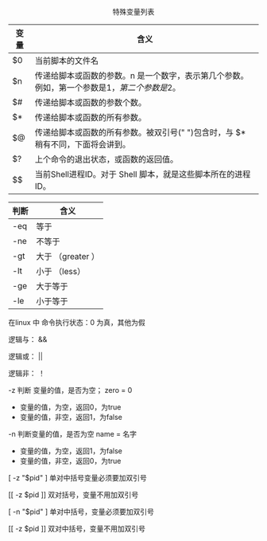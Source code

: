 

<p align="center">特殊变量列表</p>

|变量|含义|
|----|---|
|$0|当前脚本的文件名|
|$n|传递给脚本或函数的参数。n 是一个数字，表示第几个参数。例如，第一个参数是$1，第二个参数是$2。|
|$#|传递给脚本或函数的参数个数。|
|$*|传递给脚本或函数的所有参数。|
|$@|传递给脚本或函数的所有参数。被双引号(" ")包含时，与 $* 稍有不同，下面将会讲到。|
|$?|上个命令的退出状态，或函数的返回值。|
|$$|当前Shell进程ID。对于 Shell 脚本，就是这些脚本所在的进程ID。|


|判断|含义|
|----|---|
|-eq|等于|
|-ne|不等于|
|-gt|大于 （greater ）|
|-lt|小于  （less）|
|-ge|大于等于|
|-le|小于等于|


在linux 中 命令执行状态：0 为真，其他为假

逻辑与： &&

逻辑或： ||

逻辑非： ！

-z 判断 变量的值，是否为空； zero = 0

- 变量的值，为空，返回0，为true
- 变量的值，非空，返回1，为false

-n 判断变量的值，是否为空   name = 名字
- 变量的值，为空，返回1，为false
- 变量的值，非空，返回0，为true

[ -z "$pid" ]  单对中括号变量必须要加双引号

[[ -z $pid ]]   双对括号，变量不用加双引号

[ -n "$pid" ]  单对中括号，变量必须要加双引号
 
[[ -z  $pid ]]  双对中括号，变量不用加双引号
